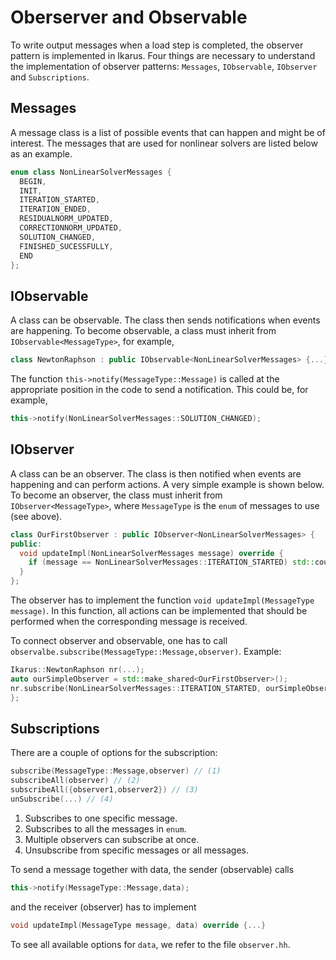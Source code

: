 <!--
SPDX-FileCopyrightText: 2022 The Ikarus Developers mueller@ibb.uni-stuttgart.de
SPDX-License-Identifier: CC-BY-SA-4.0
-->

# Oberserver and Observable

To write output messages when a load step is completed, the observer pattern is implemented in Ikarus.
Four things are necessary to understand the implementation of observer patterns: `Messages`, `IObservable`, 
`IObserver` and `Subscriptions`.

## Messages
A message class is a list of possible events that can happen and might be of interest. The messages that are used for 
nonlinear solvers are listed below as an example.
```cpp
enum class NonLinearSolverMessages {
  BEGIN,
  INIT,
  ITERATION_STARTED,
  ITERATION_ENDED,
  RESIDUALNORM_UPDATED,
  CORRECTIONNORM_UPDATED,
  SOLUTION_CHANGED,
  FINISHED_SUCESSFULLY,
  END
};
```

## IObservable
A class can be observable. The class then sends notifications when events are happening. To become observable, a class 
must inherit from `IObservable<MessageType>`, for example,
```cpp
class NewtonRaphson : public IObservable<NonLinearSolverMessages> {...};
```
The function `this->notify(MessageType::Message)` is called at the appropriate position in the code to send a 
notification. This could be, for example,
```cpp
this->notify(NonLinearSolverMessages::SOLUTION_CHANGED);
```

## IObserver
A class can be an observer. The class is then notified when events are happening and can perform actions. A very simple
example is shown below. To become an observer, the class must inherit from ``IObserver<MessageType>``, where ``MessageType``
is the `enum` of messages to use (see above). 
```cpp
class OurFirstObserver : public IObserver<NonLinearSolverMessages> {
public:
  void updateImpl(NonLinearSolverMessages message) override {
    if (message == NonLinearSolverMessages::ITERATION_STARTED) std::cout << "Iteration started.\n";
  }
};
```
The observer has to implement the function ``void updateImpl(MessageType message)``. In this function, all actions can
be implemented that should be performed when the corresponding message is received.

To connect observer and observable, one has to call ``observalbe.subscribe(MessageType::Message,observer)``. Example:
```cpp
Ikarus::NewtonRaphson nr(...);
auto ourSimpleObserver = std::make_shared<OurFirstObserver>();
nr.subscribe(NonLinearSolverMessages::ITERATION_STARTED, ourSimpleObserver);
};
```

## Subscriptions
There are a couple of options for the subscription:
```cpp
subscribe(MessageType::Message,observer) // (1)
subscribeAll(observer) // (2)
subscribeAll({observer1,observer2}) // (3)
unSubscribe(...) // (4)
```

1. Subscribes to one specific message.
2. Subscribes to all the messages in `enum`.
3. Multiple observers can subscribe at once.
4. Unsubscribe from specific messages or all messages.

To send a message together with data, the sender (observable) calls
```cpp
this->notify(MessageType::Message,data);
```
and the receiver (observer) has to implement
```cpp
void updateImpl(MessageType message, data) override {...}
```
To see all available options for ``data``, we refer to the file ``observer.hh``.